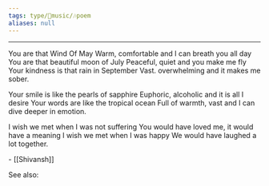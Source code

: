 ```yaml
---
tags: type/🎵music/🎶poem  
aliases: null
---
```


---
You are that Wind Of May
Warm, comfortable and I can breath you all day
You are that beautiful moon of July
Peaceful, quiet and you make me fly
Your kindness is that rain in September
Vast. overwhelming and it makes me sober.

Your smile is like the pearls of sapphire
Euphoric, alcoholic and it is all I desire
Your words are like the tropical ocean
Full of warmth, vast and I can dive deeper in
emotion.

I wish we met when I was not suffering
You would have loved me, it would have a
meaning
I wish we met when I was happy
We would have laughed a lot together.

\- [[Shivansh]]

See also:


